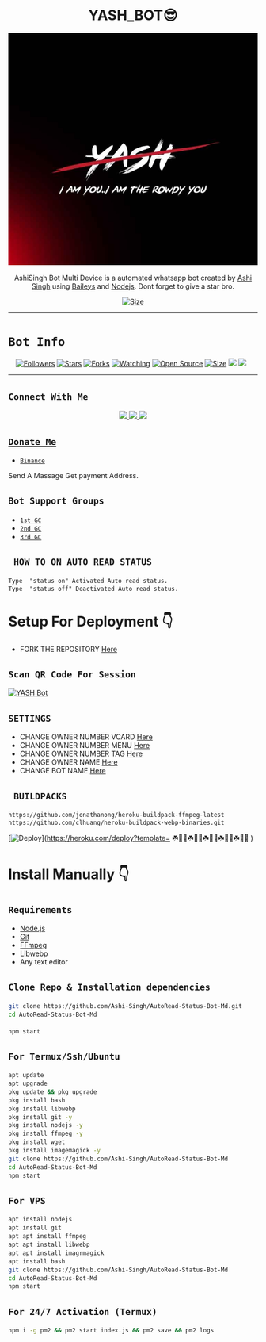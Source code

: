 

<h1 align="center">YASH_BOT😎<br></h1>
<p align="center">
<img src="Botdp.jpg  " alt="animated" />
</p>

<p align="center">
AshiSingh Bot Multi Device is a automated whatsapp bot created by <a href="https://github.com/Ashi-Singh" target="_blank">Ashi Singh</a> using <a href="https://github.com/adiwajshing/Baileys" target="_blank">Baileys</a> and <a href="https://github.com/nodejs" target="_blank">Nodejs</a>. Dont forget to give a star bro.
</p>

<p align="center">
<a href=" https://youtube.com/channel/UCX-iMp9zALihVM6gg2b1Nsg "><img title="Size" src="https://img.shields.io/badge/Tutorial-Video-green"></a>
</p>

------

# ```Bot Info```
<p align="center">
<a href="https://github.com/Ashi-Singh/followers"><img title="Followers" src="https://img.shields.io/github/followers/Ashi-Singh?color=red&style=flat-square"></a>
<a href="https://github.com/Ashi-Singh/AutoRead-Status-Bot-Md/stargazers/"><img title="Stars" src="https://img.shields.io/github/stars/Ashi-Singh/AutoRead-Status-Bot-Md?color=blue&style=flat-square"></a>
<a href="https://github.com/Ashi-Singh/AutoRead-Status-Bot-Md/network/members"><img title="Forks" src="https://img.shields.io/github/forks/Ashi-Singh/AutoRead-Status-Bot-Md?color=red&style=flat-square"></a>
<a href="https://github.com/Ashi-Singh/AutoRead-Status-Bot-Md/watchers"><img title="Watching" src="https://img.shields.io/github/watchers/Ashi-Singh/AutoRead-Status-Bot-Md?label=Watchers&color=blue&style=flat-square"></a>
<a href="https://github.com/Ashi-Singh/AutoRead-Status-Bot-Md"><img title="Open Source" src="https://img.shields.io/badge/Author-Hyper Mod%20Bot%20Inc.-red?v=103"></a>
<a href="https://github.com/Ashi-Singh/AutoRead-Status-Bot-Md/"><img title="Size" src="https://img.shields.io/github/repo-size/Ashi-Singh/AutoRead-Status-Bot-Md?style=flat-square&color=green"></a>
<a href="https://hits.seeyoufarm.com"><img src="https://hits.seeyoufarm.com/api/count/incr/badge.svg?url=https%3A%2F%2Fgithub.com%2FAshi-Singh%2FAutoRead-Status-Bot-Md&count_bg=%2379C83D&title_bg=%23555555&icon=probot.svg&icon_color=%2300FF6D&title=hits&edge_flat=false"/></a>
<a href="https://github.com/Ashi-Singh/AutoRead-Status-Bot-Md/graphs/commit-activity"><img height="20" src="https://img.shields.io/badge/Maintained%3F-yes-green.svg"></a>&nbsp;&nbsp;
</p>
<p align='center'>
    </p>

-------

## ```Connect With Me```
<p align="center">
<a href="https://wa.me/94770181369"><img src="https://img.shields.io/badge/Contact Hyper Mod-25D366?style=for-the-badge&logo=whatsapp&logoColor=white" />
<a href=""><img src="https://img.shields.io/badge/Join Official GC-25D366?style=for-the-badge&logo=whatsapp&logoColor=white" />
<a href="  https://youtube.com/channel/UCX-iMp9zALihVM6gg2b1Nsg   "><img src="https://img.shields.io/badge/Subscribe Hyper Mod-ff0000?style=for-the-badge&logo=youtube&logoColor=ff000000&link=https://youtube.com/c/HYPERMOD" /><br>
</p>

## ```Donate Me```

- [`Binance`](Wa.me/94770181369)

<p align="left">
Send A Massage Get payment Address.
</p>

## ```Bot Support Groups```

- [`1st GC`](https://chat.whatsapp.com/DNUr9fAAaTq6YW3SFQHX7Q)
- [`2nd GC`](https://chat.whatsapp.com/DNUr9fAAaTq6YW3SFQHX7Q)
- [`3rd GC`](https://chat.whatsapp.com/DNUr9fAAaTq6YW3SFQHX7Q)

## ` HOW TO ON AUTO READ STATUS`

```
Type  "status on" Activated Auto read status.
Type  "status off" Deactivated Auto read status.
```

# Setup For Deployment 👇

- FORK THE REPOSITORY [Here](https://github.com/Ashi-Singh/AutoRead-Status-Bot-Md/fork)

## `Scan QR Code For Session`
[![YASH Bot](https://repl.it/badge/github/quiec/whatsasena)]( https://replit.com/@Yashuu16/YASHBOT )

## `SETTINGS`

- CHANGE OWNER NUMBER VCARD [Here](https://github.com/Ashi-Singh/AutoRead-Status-Bot-Md/blob/master/settings.js#L58)
- CHANGE OWNER NUMBER MENU [Here](https://github.com/Ashi-Singh/AutoRead-Status-Bot-Md/blob/master/settings.js#L65)
- CHANGE OWNER NUMBER TAG [Here](https://github.com/Ashi-Singh/AutoRead-Status-Bot-Md/blob/master/settings.js#L66)
- CHANGE OWNER NAME [Here](https://github.com/Ashi-Singh/AutoRead-Status-Bot-Md/blob/master/settings.js#L59)
- CHANGE BOT NAME [Here](https://github.com/Ashi-Singh/AutoRead-Status-Bot-Md/blob/master/settings.js#L67)

## ` BUILDPACKS`

```
https://github.com/jonathanong/heroku-buildpack-ffmpeg-latest
https://github.com/clhuang/heroku-buildpack-webp-binaries.git
```

[![Deploy](https://www.herokucdn.com/deploy/button.svg)](https://heroku.com/deploy?template=            ☘️🥰😍☘️🥰😍☘️🥰😍☘️🥰😍☘️🥰😍 )

# Install Manually 👇
## `Requirements`
* [Node.js](https://nodejs.org/en/)
* [Git](https://git-scm.com/downloads)
* [FFmpeg](https://github.com/BtbN/FFmpeg-Builds/releases/download/autobuild-2020-12-08-13-03/ffmpeg-n4.3.1-26-gca55240b8c-win64-gpl-4.3.zip)
* [Libwebp](https://developers.google.com/speed/webp/download)
* Any text editor
## `Clone Repo & Installation dependencies`
```bash
git clone https://github.com/Ashi-Singh/AutoRead-Status-Bot-Md.git
cd AutoRead-Status-Bot-Md

npm start
```
## `For Termux/Ssh/Ubuntu`
```bash
apt update
apt upgrade
pkg update && pkg upgrade
pkg install bash
pkg install libwebp
pkg install git -y
pkg install nodejs -y 
pkg install ffmpeg -y 
pkg install wget
pkg install imagemagick -y
git clone https://github.com/Ashi-Singh/AutoRead-Status-Bot-Md
cd AutoRead-Status-Bot-Md
npm start
```
## `For VPS`
```bash
apt install nodejs 
apt install git 
apt apt install ffmpeg 
apt apt install libwebp 
apt apt install imagrmagick
apt install bash
git clone https://github.com/Ashi-Singh/AutoRead-Status-Bot-Md
cd AutoRead-Status-Bot-Md
npm start
```
## `For 24/7 Activation (Termux)`
```bash
npm i -g pm2 && pm2 start index.js && pm2 save && pm2 logs
```




